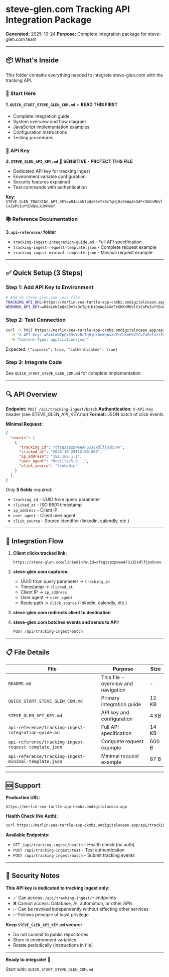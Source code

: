 # steve-glen.com Tracking API Integration Package

**Generated:** 2025-10-24
**Purpose:** Complete integration package for steve-glen.com team

---

## 📦 What's Inside

This folder contains everything needed to integrate steve-glen.com with the tracking API.

### 🚀 Start Here

**1. `QUICK_START_STEVE_GLEN_COM.md`** ⭐ **READ THIS FIRST**
- Complete integration guide
- System overview and flow diagram
- JavaScript implementation examples
- Configuration instructions
- Testing procedures

### 🔑 API Key

**2. `STEVE_GLEN_API_KEY.md`** 🔐 **SENSITIVE - PROTECT THIS FILE**
- Dedicated API key for tracking ingest
- Environment variable configuration
- Security features explained
- Test commands with authentication

**Key:** `STEVE_GLEN_TRACKING_API_KEY=wR4kLmN7pQxS9vYzBcTgHjUiOeWqAsXdFrGhKnMbVlCxZaPoIuYtEwQsLkJnHmGf`

### 📚 Reference Documentation

**3. `api-reference/` folder**
- `tracking-ingest-integration-guide.md` - Full API specification
- `tracking-ingest-request-template.json` - Complete request example
- `tracking-ingest-minimal-template.json` - Minimal request example

---

## ✅ Quick Setup (3 Steps)

### Step 1: Add API Key to Environment

```bash
# Add to steve-glen.com .env file
TRACKING_API_URL=https://merlin-sea-turtle-app-ckmbz.ondigitalocean.app/api/tracking-ingest/batch
WEBHOOK_API_KEY=wR4kLmN7pQxS9vYzBcTgHjUiOeWqAsXdFrGhKnMbVlCxZaPoIuYtEwQsLkJnHmGf
```

### Step 2: Test Connection

```bash
curl -X POST https://merlin-sea-turtle-app-ckmbz.ondigitalocean.app/api/tracking-ingest/test \
  -H "X-API-Key: wR4kLmN7pQxS9vYzBcTgHjUiOeWqAsXdFrGhKnMbVlCxZaPoIuYtEwQsLkJnHmGf" \
  -H "Content-Type: application/json"
```

Expected: `{"success": true, "authenticated": true}`

### Step 3: Integrate Code

See `QUICK_START_STEVE_GLEN_COM.md` for complete implementation.

---

## 🔍 API Overview

**Endpoint:** `POST /api/tracking-ingest/batch`
**Authentication:** `X-API-Key` header (see STEVE_GLEN_API_KEY.md)
**Format:** JSON batch of click events

**Minimal Request:**
```json
{
  "events": [
    {
      "tracking_id": "dfsgzzpzpweeAFGJJEkdlfjoxbvnv",
      "clicked_at": "2025-10-24T12:00:00Z",
      "ip_address": "192.168.1.1",
      "user_agent": "Mozilla/5.0...",
      "click_source": "linkedin"
    }
  ]
}
```

Only **5 fields** required:
- `tracking_id` - UUID from query parameter
- `clicked_at` - ISO 8601 timestamp
- `ip_address` - Client IP
- `user_agent` - Client user agent
- `click_source` - Source identifier (linkedin, calendly, etc.)

---

## 🎯 Integration Flow

1. **Client clicks tracked link:**
   ```
   https://steve-glen.com/linkedin?uuid=dfsgzzpzpweeAFGJJEkdlfjoxbvnv
   ```

2. **steve-glen.com captures:**
   - UUID from query parameter → `tracking_id`
   - Timestamp → `clicked_at`
   - Client IP → `ip_address`
   - User agent → `user_agent`
   - Route path → `click_source` (linkedin, calendly, etc.)

3. **steve-glen.com redirects client to destination**

4. **steve-glen.com batches events and sends to API:**
   ```
   POST /api/tracking-ingest/batch
   ```

---

## 📋 File Details

| File | Purpose | Size |
|------|---------|------|
| `README.md` | This file - overview and navigation | - |
| `QUICK_START_STEVE_GLEN_COM.md` | Primary integration guide | 12 KB |
| `STEVE_GLEN_API_KEY.md` | API key and configuration | 4 KB |
| `api-reference/tracking-ingest-integration-guide.md` | Full API specification | 14 KB |
| `api-reference/tracking-ingest-request-template.json` | Complete request example | 600 B |
| `api-reference/tracking-ingest-minimal-template.json` | Minimal request example | 87 B |

---

## 🆘 Support

**Production URL:**
```
https://merlin-sea-turtle-app-ckmbz.ondigitalocean.app
```

**Health Check (No Auth):**
```bash
curl https://merlin-sea-turtle-app-ckmbz.ondigitalocean.app/api/tracking-ingest/health
```

**Available Endpoints:**
- `GET /api/tracking-ingest/health` - Health check (no auth)
- `POST /api/tracking-ingest/test` - Test authentication
- `POST /api/tracking-ingest/batch` - Submit tracking events

---

## 🔐 Security Notes

**This API key is dedicated to tracking ingest only:**
- ✅ Can access: `/api/tracking-ingest/*` endpoints
- ❌ Cannot access: Database, AI, automation, or other APIs
- ✅ Can be revoked independently without affecting other services
- ✅ Follows principle of least privilege

**Keep `STEVE_GLEN_API_KEY.md` secure:**
- Do not commit to public repositories
- Store in environment variables
- Rotate periodically (instructions in file)

---

**Ready to integrate!** 🚀

Start with: `QUICK_START_STEVE_GLEN_COM.md`
